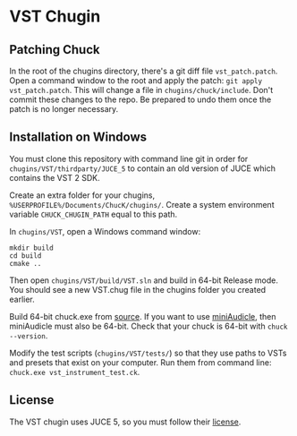 # VST Chugin

## Patching Chuck

In the root of the chugins directory, there's a git diff file `vst_patch.patch`. Open a command window to the root and apply the patch: `git apply vst_patch.patch`. This will change a file in `chugins/chuck/include`. Don't commit these changes to the repo. Be prepared to undo them once the patch is no longer necessary.

## Installation on Windows

You must clone this repository with command line git in order for `chugins/VST/thirdparty/JUCE_5` to contain an old version of JUCE which contains the VST 2 SDK.

Create an extra folder for your chugins, `%USERPROFILE%/Documents/ChucK/chugins/`. Create a system environment variable `CHUCK_CHUGIN_PATH` equal to this path.

In `chugins/VST`, open a Windows command window:

```
mkdir build
cd build
cmake ..
```

Then open `chugins/VST/build/VST.sln` and build in 64-bit Release mode. You should see a new VST.chug file in the chugins folder you created earlier.

Build 64-bit chuck.exe from [source](https://github.com/ccrma/chuck/tree/main/src/visual-studio). If you want to use [miniAudicle](https://github.com/ccrma/miniAudicle), then miniAudicle must also be 64-bit. Check that your chuck is 64-bit with `chuck --version`.

Modify the test scripts (`chugins/VST/tests/`) so that they use paths to VSTs and presets that exist on your computer. Run them from command line: `chuck.exe vst_instrument_test.ck`.

## License

The VST chugin uses JUCE 5, so you must follow their [license](https://github.com/juce-framework/JUCE/blob/d9dee4d87332bf9e3d12da2e032608698829dc14/LICENSE.md).